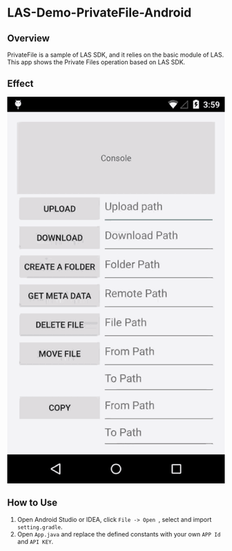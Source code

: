 # LAS-Demo-PrivateFile-Android

## Overview

PrivateFile is a sample of LAS SDK, and it relies on the basic module of LAS. This app shows the Private Files operation based on LAS SDK.

## Effect

![capture](capture/privatefile.gif)

## How to Use

1. Open Android Studio or IDEA, click `File -> Open `, select and import `setting.gradle`. 
2. Open `App.java` and replace the defined constants with your own `APP Id` and `API KEY`. 
